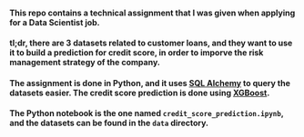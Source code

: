 #### This repo contains a technical assignment that I was given when applying for a Data Scientist job.
#### tl;dr, there are 3 datasets related to customer loans, and they want to use it to build a prediction for credit score, in order to imporve the risk management strategy of the company.
#### The assignment is done in Python, and it uses [SQL Alchemy](https://www.sqlalchemy.org/) to query the datasets easier. The credit score prediction is done using [XGBoost](https://xgboost.readthedocs.io/).
#### The Python notebook is the one named `credit_score_prediction.ipynb`, and the datasets can be found in the `data` directory.
